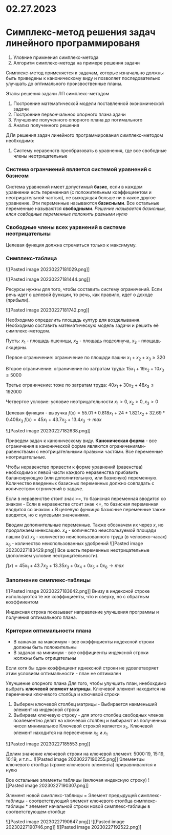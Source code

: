 # 02.27.2023

# Симплекс-метод решения задач линейного программированя
1. Уловние примнения симплекс-метода
2. Алгоритм симплекс-метода на примере решения задачи

Симплекс-метод применяется к задачам, которые изначально должны быть приведены к каноническому виду и позволяет последовательно улучшать до оптимального произвоственные планы.

Этапы решения задачи ЛП симплекс-методом
1. Построение математической модели поставленной экономической задачи
2. Построение первончальноо опорного плана адачи
3. Улучшение полученного опорного плана до потимального
4. Анализ полученного решения 

ДЛя решения задач линейного программирования симплекс-методом необходимо:
1. Систему неравенств преобразовать в уравнения, где все свободные члены неотрицательные 

### Система огранчиений является системой уравнений с базисом

Система уравнений имеет допустимый **базис**, если в каждом уравнении есть переменная (с положительным коэффициентом и неотрицательной частью), не выходящая больше ни в какое другое уравнение. Эти переменные называются **базисными**.
Все остальные переменные называются **свободными**.
*Решение называется базисным, елси совбодные переменные положить равными нулю*

### Свободные члены всех уарвнений в системе неотрицательны
Целевая функция должна стремиться только к максимуму.

### Симплекс-таблица

![[Pasted image 20230227181029.png]]

![[Pasted image 20230227181444.png]]

Ресурсы нужны для того, чтобы составить систему ограничений. 
Если речь идет о целевой функции, то речь, как правило, идет о доходе (прибыли).

![[Pasted image 20230227181742.png]]

Необходимо определить площадь култур для возделывания. Необходимо составить математическую модель задачи и решить её симплекс-методом. 

Пусть: 
$x_{1}$ - площадь пшеницы, 
$x_{2}$ - площадь подсолнуча, 
$x_{3}$ - площадь люцерны.

Первое ограничение: ограничение по площади пашни
$x_{1} + x_{2} + x_{3}\geq 320$

Второе ограничение: ограничение по затратам труда:
$15x_{1} + 19x_{2} + 10x_{3}\leq 5000$

Третье ограничение: тоже по затратам труда:
$40x_{1} + 30x_{2} + 48x_{3}\leq 192000$

Четвертое условие: условие неотрицательности
$x_{1}>0, x_{2}>0, x_{3}>0$

Целевая функция - выручка
$f(x)=55.01*0.818x_{1}+24*1.821x_{2}+32.69*0.406x_{3}$
$f(x)=45x_{1}+43.7x_{2}+13.4x_{3}\to max$

![[Pasted image 20230227182638.png]]

Приведем задач к каноническому виду.
**Каноническая форма** - все ограничения в канонической форме являются ограничениями-равенствами с неотрицательными правыми частями. Все переменные неотрицательные.

Чтобы неравенство привести к форме уравнений (равенства) необходимо к левой части каждого неравенства прибавить балансирующую (или дополнительную, или базисную) переменную. Количество введенных базисных переменных должно совпадать с количеством огрничений в задаче. 

Если в неравенстве стоит знак >=, то базисная переменная вводится со знаком -
Если в неравенстве стоит знак <=, то базисная переменная вводится со знаком +
В целевую функицю базисные переменные также вводятся, но с нулевыми значениями.

Вводим дополнительные переменные. Также обозначем их через $x$, но продолжаем инексацию.
$x_{4}$ - количество неиспользуемой площади пашни (га)
$x_{5}$ - количество неиспользованного труда (в человеко-часах)
$x_{6}$ - количество неиспользованных удобрений 
![[Pasted image 20230227183429.png]]
Все шесть переменных неотрицательные (дополняем условие неотрицательности).

$f(x)=45x_{1}+43.7x_{2}+13.35x_{3}+0x_{4}+0x_{5}+0x_{6} \to max$


### Заполнение симплекс-таблицы
![[Pasted image 20230227183642.png]]
Внизу в индексной строке используются те же коэффициенты, что и сверху, но с обратным коэффииентом

Индексная строка показывает направление улучшения программы и получения оптимального плана.

### Критерии оптимальности плана
- В хажачах на максимум - все окэффициенты индексной строки должны быть положительны
- В задачах на минимум - все оэффициенты индексной строки жолжны быть отрицательны

Если хотя бы один коэффициент иднексной строки не удовлетворяет этим условиям оптимальности - план не оптимален

Улучшение опорного плана
Для того, чтобы улучшить план, ннебохдимо выбрать **ключевой элемент матрицы**.
Ключевой элемент находится на переечении ключевого столбца и ключевой строки


1. Выберем ключевой столбец матрицы -  Выбирается наименьший элемент из индексной строки
2. Выбираем ключевую строку - для этого столбец свободных членов поэлементно делят на ключевой столбец и выбирают из полученных чисел минимальное 
Ключевой строкой является $x_{5}$. Ключевой элемент находится на пересечении $x_{5}$ и $x_{1}$

![[Pasted image 20230227185553.png]]

Делим значение ключевой строки на ключевой элемент.
5000:19, 15:19, 10:19, и т.п...
![[Pasted image 20230227190255.png]]
Элементцы ключевого столбца (кроме ключевого элемента) приравниваются к нулю 

Все остальные элементы таблицы (включая индексную строку) 
![[Pasted image 20230227190307.png]]

Элемент новой симплекс-таблицы
\=
Элемент предыдущей симплекс-таблицы
\-
соответствующий элемент ключевого столбца симплекс-таблицы
\*
элемент начальной строки новой симплекс-таблицы в соответствующем столбце 

![[Pasted image 20230227190647.png]]
![[Pasted image 20230227190746.png]]
![[Pasted image 20230227192522.png]]

